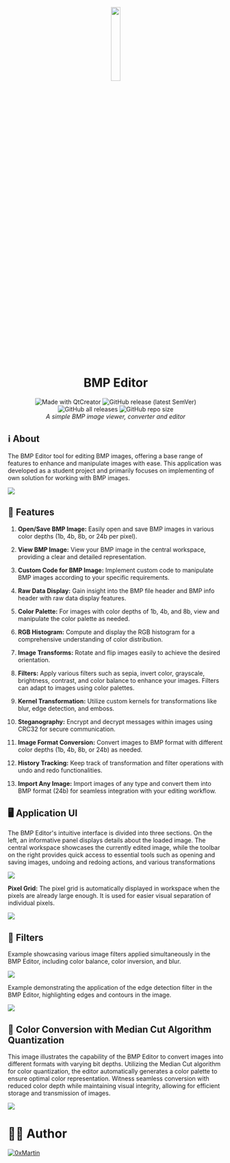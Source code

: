 <div align="center">
  <img src="./BMPEditor/Resources/icon.png" width="21%">
  <h1>BMP Editor</h1>
  <div>
    <img alt="Made with QtCreator" src="https://img.shields.io/badge/Made%20with-QtCreator-23217346.svg?style=flat&logo=qt">
    <img alt="GitHub release (latest SemVer)" src="https://img.shields.io/github/v/release/0xMartin/BMPEditor">
    <img alt="GitHub all releases" src="https://img.shields.io/github/downloads/0xMartin/BMPEditor/total">
    <img alt="GitHub repo size" src="https://img.shields.io/github/repo-size/0xMartin/BMPEditor">
  </div>
  <i>A simple BMP image viewer, converter and editor</i>
</div>

## ℹ️ About

The BMP Editor tool for editing BMP images, offering a base range of features to enhance and manipulate images with ease. This application was developed as a student project and primarily focuses on implementing of own solution for working with BMP images.

<img src="./doc/img2.png">

## 🎨 Features

1. __Open/Save BMP Image:__ Easily open and save BMP images in various color depths (1b, 4b, 8b, or 24b per pixel).

1. __View BMP Image:__ View your BMP image in the central workspace, providing a clear and detailed representation.

1. __Custom Code for BMP Image:__ Implement custom code to manipulate BMP images according to your specific requirements.

1. __Raw Data Display:__ Gain insight into the BMP file header and BMP info header with raw data display features.

1. __Color Palette:__ For images with color depths of 1b, 4b, and 8b, view and manipulate the color palette as needed.

1. __RGB Histogram:__ Compute and display the RGB histogram for a comprehensive understanding of color distribution.

1. __Image Transforms:__ Rotate and flip images easily to achieve the desired orientation.

1. __Filters:__ Apply various filters such as sepia, invert color, grayscale, brightness, contrast, and color balance to enhance your images. Filters can adapt to images using color palettes.

1. __Kernel Transformation:__ Utilize custom kernels for transformations like blur, edge detection, and emboss.

1. __Steganography:__ Encrypt and decrypt messages within images using CRC32 for secure communication.

1. __Image Format Conversion:__ Convert images to BMP format with different color depths (1b, 4b, 8b, or 24b) as needed.

1. __History Tracking:__ Keep track of transformation and filter operations with undo and redo functionalities.

1. __Import Any Image:__ Import images of any type and convert them into BMP format (24b) for seamless integration with your editing workflow.

## 🖥️ Application UI

The BMP Editor's intuitive interface is divided into three sections. On the left, an informative panel displays details about the loaded image. The central workspace showcases the currently edited image, while the toolbar on the right provides quick access to essential tools such as opening and saving images, undoing and redoing actions, and various transformations

<img src="./doc/img1.png">

__Pixel Grid:__ The pixel grid is automatically displayed in workspace when the pixels are already large enough. It is used for easier visual separation of individual pixels.

<img src="./doc/img3.png">

## 🌈 Filters

Example showcasing various image filters applied simultaneously in the BMP Editor, including color balance, color inversion, and blur.

<img src="./doc/img4.png">

Example demonstrating the application of the edge detection filter in the BMP Editor, highlighting edges and contours in the image.

<img src="./doc/img5.png">

## 🔄 Color Conversion with Median Cut Algorithm Quantization

This image illustrates the capability of the BMP Editor to convert images into different formats with varying bit depths. Utilizing the Median Cut algorithm for color quantization, the editor automatically generates a color palette to ensure optimal color representation. Witness seamless conversion with reduced color depth while maintaining visual integrity, allowing for efficient storage and transmission of images.

<img src="./doc/img6.png">

# 👩‍💻 Author

[![0xMartin](https://github.com/0xMartin.png?size=100)](https://github.com/0xMartin)
